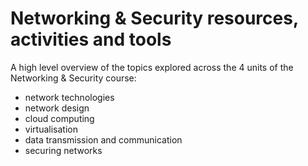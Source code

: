 # Networking & Security resources, activities and tools

A high level overview of the topics explored across the 4 units of the Networking & Security course:

* network technologies
* network design
* cloud computing
* virtualisation
* data transmission and communication
* securing networks
